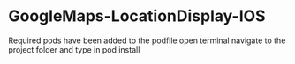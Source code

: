 # GoogleMaps-LocationDisplay-IOS


Required pods have been added to the podfile
open terminal navigate to the project folder and type in
pod install
